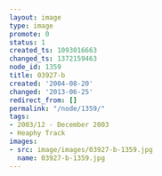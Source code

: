 ```yaml
---
layout: image
type: image
promote: 0
status: 1
created_ts: 1093016663
changed_ts: 1372159463
node_id: 1359
title: 03927-b
created: '2004-08-20'
changed: '2013-06-25'
redirect_from: []
permalink: "/node/1359/"
tags:
- 2003/12 - December 2003
- Heaphy Track
images:
- src: image/images/03927-b-1359.jpg
  name: 03927-b-1359.jpg
---
```


